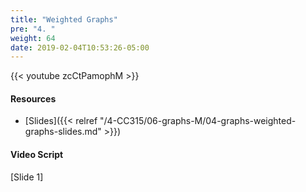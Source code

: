 ```yaml
---
title: "Weighted Graphs"
pre: "4. "
weight: 64
date: 2019-02-04T10:53:26-05:00
---
```


{{< youtube zcCtPamophM >}}

#### Resources
* [Slides]({{< relref "/4-CC315/06-graphs-M/04-graphs-weighted-graphs-slides.md" >}})

#### Video Script

[Slide 1]